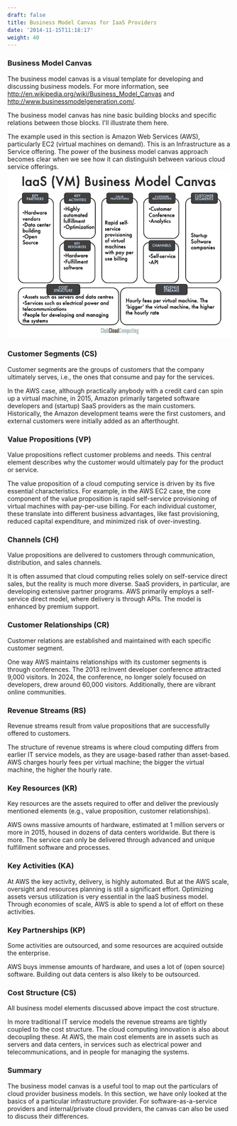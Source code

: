 ```yaml
---
draft: false
title: Business Model Canvas for IaaS Providers
date: '2014-11-15T11:18:17'
weight: 40
---
```


### Business Model Canvas

The business model canvas is a visual template for developing and discussing business models. For more information, see <http://en.wikipedia.org/wiki/Business_Model_Canvas> and <http://www.businessmodelgeneration.com/>.

The business model canvas has nine basic building blocks and specific relations between those blocks. I'll illustrate them here.

The example used in this section is Amazon Web Services (AWS), particularly EC2 (virtual machines on demand). This is an Infrastructure as a Service offering. The power of the business model canvas approach becomes clear when we see how it can distinguish between various cloud service offerings.
![IaaS Cloud Canvas](BusinessCanvasIaaS.png)

### Customer Segments (CS)

Customer segments are the groups of customers that the company ultimately serves, i.e., the ones that consume and pay for the services.

In the AWS case, although practically anybody with a credit card can spin up a virtual machine, in 2015, Amazon primarily targeted software developers and (startup) SaaS providers as the main customers. Historically, the Amazon development teams were the first customers, and external customers were initially added as an afterthought.

### Value Propositions (VP)

Value propositions reflect customer problems and needs. This central element describes why the customer would ultimately pay for the product or service.

The value proposition of a cloud computing service is driven by its five essential characteristics. For example, in the AWS EC2 case, the core component of the value proposition is rapid self-service provisioning of virtual machines with pay-per-use billing. For each individual customer, these translate into different business advantages, like fast provisioning, reduced capital expenditure, and minimized risk of over-investing.

### Channels (CH)

Value propositions are delivered to customers through communication, distribution, and sales channels.

It is often assumed that cloud computing relies solely on self-service direct sales, but the reality is much more diverse. SaaS providers, in particular, are developing extensive partner programs. AWS primarily employs a self-service direct model, where delivery is through APIs. The model is enhanced by premium support.

### Customer Relationships (CR)

Customer relations are established and maintained with each specific customer segment.

One way AWS maintains relationships with its customer segments is through conferences. The 2013 re:Invent developer conference attracted 9,000 visitors. In 2024, the conference, no longer solely focused on developers, drew around 60,000 visitors. Additionally, there are vibrant online communities.

### Revenue Streams (RS)

Revenue streams result from value propositions that are successfully offered to customers.

The structure of revenue streams is where cloud computing differs from earlier IT service models, as they are usage-based rather than asset-based. AWS charges hourly fees per virtual machine; the bigger the virtual machine, the higher the hourly rate.

### Key Resources (KR)

Key resources are the assets required to offer and deliver the previously mentioned elements (e.g., value proposition, customer relationships).

AWS owns massive amounts of hardware, estimated at 1 million servers or more in 2015, housed in dozens of data centers worldwide. But there is more. The service can only be delivered through advanced and unique fulfillment software and processes.

### Key Activities (KA)

At AWS the key activity, delivery, is highly automated. But at the AWS scale, oversight and resources
planning is still a significant effort. Optimizing assets versus utilization is very essential in the IaaS
business model. Through economies of scale, AWS is able to spend a lot of effort on these activities.

### Key Partnerships (KP)

Some activities are outsourced, and some resources are acquired outside the enterprise.

AWS buys immense amounts of hardware, and uses a lot of (open source) software. Building out data
centers is also likely to be outsourced.

### Cost Structure (CS)

All business model elements discussed above impact the cost structure.

In more traditional IT service models the revenue streams are tightly coupled to the cost structure. The
cloud computing innovation is also about decoupling these.
At AWS, the main cost elements are in assets such as servers and data centers, in services such as
electrical power and telecommunications, and in people for managing the systems.

### Summary

The business model canvas is a useful tool to map out the particulars of cloud provider business models. In this section, we have only looked at the basics of a particular infrastructure provider. For software-as-a-service providers and internal/private cloud providers, the canvas can also be used to discuss their differences.
